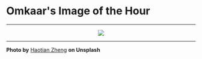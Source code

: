 # Omkaar's Image of the Hour

---

<div align="center">

<a href="https://unsplash.com/photos/a-person-stands-near-a-yakult-advertisement-M0W93TYDoso">
  <img src="https://images.unsplash.com/photo-1753060345898-46141107bd7b?crop=entropy&cs=tinysrgb&fit=max&fm=jpg&ixid=M3w3NjA2Nzh8MHwxfHJhbmRvbXx8fHx8fHx8fDE3NTM5NTYwMDB8&ixlib=rb-4.1.0&q=80&w=1080" style="max-width:100%; height:auto;">
</a>



</div>

---

**Photo by** [Haotian Zheng](https://unsplash.com/@justzht) **on Unsplash**
